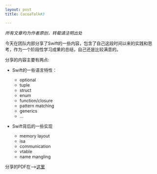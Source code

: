 ```yaml
---
layout: post
title: CocoaTalk#3

---
```


<em>所有文章均为作者原创，转载请注明出处</em>

今天在团队内部分享了Swift的一些内容，包含了自己这段时间以来的实践和思考，作为一个阶段性学习成果的总结，自己还是比较满意的。

分享的内容主要有两点:

- Swift的一些语言特性：

	- optional
	- tuple
	- struct
	- enum
	- function/closure
	- pattern matching
	- generics
	- ...
	
- Swift背后的一些实现

	- memory layout
	- isa
	- communication
	- vtable
	- name mangling
	
	
分享的PDF在-->[这里](https://github.com/akaDealloc/blog/blob/gh-pages/pdf/cocoaTalk-3.pdf)